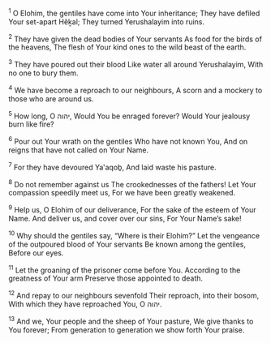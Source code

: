 <sup>1</sup> O Elohim, the gentiles have come into Your inheritance; They have defiled Your set-apart Hĕḵal; They turned Yerushalayim into ruins.

<sup>2</sup> They have given the dead bodies of Your servants As food for the birds of the heavens, The flesh of Your kind ones to the wild beast of the earth.

<sup>3</sup> They have poured out their blood Like water all around Yerushalayim, With no one to bury them.

<sup>4</sup> We have become a reproach to our neighbours, A scorn and a mockery to those who are around us.

<sup>5</sup> How long, O יהוה, Would You be enraged forever? Would Your jealousy burn like fire?

<sup>6</sup> Pour out Your wrath on the gentiles Who have not known You, And on reigns that have not called on Your Name.

<sup>7</sup> For they have devoured Ya‛aqoḇ, And laid waste his pasture.

<sup>8</sup> Do not remember against us The crookednesses of the fathers! Let Your compassion speedily meet us, For we have been greatly weakened.

<sup>9</sup> Help us, O Elohim of our deliverance, For the sake of the esteem of Your Name. And deliver us, and cover over our sins, For Your Name’s sake!

<sup>10</sup> Why should the gentiles say, “Where is their Elohim?” Let the vengeance of the outpoured blood of Your servants Be known among the gentiles, Before our eyes.

<sup>11</sup> Let the groaning of the prisoner come before You. According to the greatness of Your arm Preserve those appointed to death.

<sup>12</sup> And repay to our neighbours sevenfold Their reproach, into their bosom, With which they have reproached You, O יהוה.

<sup>13</sup> And we, Your people and the sheep of Your pasture, We give thanks to You forever; From generation to generation we show forth Your praise.

